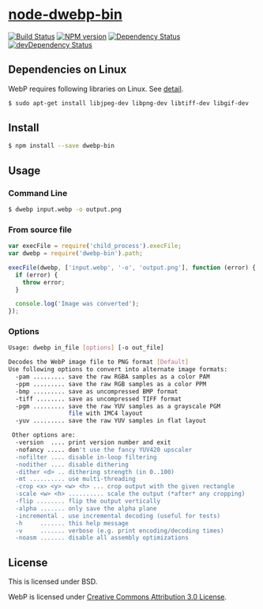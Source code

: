 # [node-dwebp-bin](https://www.npmjs.org/package/dwebp-bin)

[![Build Status](https://travis-ci.org/1000ch/node-dwebp-bin.svg?branch=master)](https://travis-ci.org/1000ch/node-dwebp-bin)
[![NPM version](https://badge.fury.io/js/dwebp-bin.svg)](http://badge.fury.io/js/dwebp-bin)
[![Dependency Status](https://david-dm.org/1000ch/node-dwebp-bin.svg)](https://david-dm.org/1000ch/node-dwebp-bin)
[![devDependency Status](https://david-dm.org/1000ch/node-dwebp-bin/dev-status.svg)](https://david-dm.org/1000ch/node-dwebp-bin#info=devDependencies)

## Dependencies on Linux

WebP requires following libraries on Linux. See [detail](https://developers.google.com/speed/webp/docs/compiling#compiling_on_unix-like_platforms).

```sh
$ sudo apt-get install libjpeg-dev libpng-dev libtiff-dev libgif-dev
```

## Install

```sh
$ npm install --save dwebp-bin
```

## Usage

### Command Line

```sh
$ dwebp input.webp -o output.png
```

### From source file

```js
var execFile = require('child_process').execFile;
var dwebp = require('dwebp-bin').path;

execFile(dwebp, ['input.webp', '-o', 'output.png'], function (error) {
  if (error) {
    throw error;
  }

  console.log('Image was converted');
});
```

### Options

```sh
Usage: dwebp in_file [options] [-o out_file]

Decodes the WebP image file to PNG format [Default]
Use following options to convert into alternate image formats:
  -pam ......... save the raw RGBA samples as a color PAM
  -ppm ......... save the raw RGB samples as a color PPM
  -bmp ......... save as uncompressed BMP format
  -tiff ........ save as uncompressed TIFF format
  -pgm ......... save the raw YUV samples as a grayscale PGM
                 file with IMC4 layout
  -yuv ......... save the raw YUV samples in flat layout

 Other options are:
  -version  .... print version number and exit
  -nofancy ..... don't use the fancy YUV420 upscaler
  -nofilter .... disable in-loop filtering
  -nodither .... disable dithering
  -dither <d> .. dithering strength (in 0..100)
  -mt .......... use multi-threading
  -crop <x> <y> <w> <h> ... crop output with the given rectangle
  -scale <w> <h> .......... scale the output (*after* any cropping)
  -flip ........ flip the output vertically
  -alpha ....... only save the alpha plane
  -incremental . use incremental decoding (useful for tests)
  -h     ....... this help message
  -v     ....... verbose (e.g. print encoding/decoding times)
  -noasm ....... disable all assembly optimizations
```

## License

This is licensed under BSD.

WebP is licensed under [Creative Commons Attribution 3.0 License](http://creativecommons.org/licenses/by/3.0/).